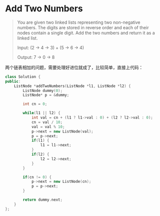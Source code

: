 # Add Two Numbers

> You are given two linked lists representing two non-negative numbers. The digits are stored in reverse order and each of their nodes contain a single digit. Add the two numbers and return it as a linked list.
>
> Input: \(2 -&gt; 4 -&gt; 3\) + \(5 -&gt; 6 -&gt; 4\)
>
> Output: 7 -&gt; 0 -&gt; 8

两个链表相加的问题，需要处理好进位就成了，比较简单，直接上代码：

```cpp
class Solution {
public:
    ListNode *addTwoNumbers(ListNode *l1, ListNode *l2) {
        ListNode dummy(0);
        ListNode* p = &dummy;

        int cn = 0;

        while(l1 || l2) {
            int val = cn + (l1 ? l1->val : 0) + (l2 ? l2->val : 0);
            cn = val / 10;
            val = val % 10;
            p->next = new ListNode(val);
            p = p->next;
            if(l1) {
                l1 = l1->next;
            }
            if(l2) {
                l2 = l2->next;
            }
        }

        if(cn != 0) {
            p->next = new ListNode(cn);
            p = p->next;
        }

        return dummy.next;
    }
};
```


